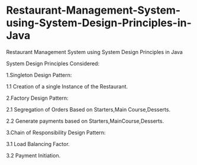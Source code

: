 # Restaurant-Management-System-using-System-Design-Principles-in-Java

Restaurant Management System using System Design Principles in Java


System Design Principles Considered:

1.Singleton Design Pattern:

1.1 Creation of a single Instance of the Restaurant.

2.Factory Design Pattern:

2.1 Segregation of Orders Based on Starters,Main Course,Desserts.

2.2 Generate payments based on Starters,MainCourse,Desserts.

3.Chain of Responsibility Design Pattern:

3.1 Load Balancing Factor.

3.2 Payment Initiation.
